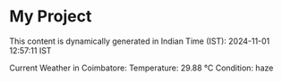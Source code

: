 # My Project

This content is dynamically generated in Indian Time (IST): 2024-11-01 12:57:11 IST


Current Weather in Coimbatore:
Temperature: 29.88 °C
Condition: haze
